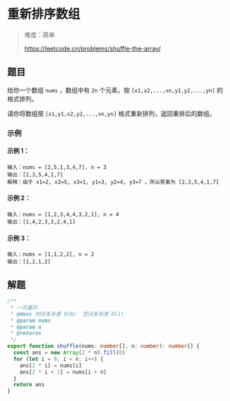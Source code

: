 # 重新排序数组

> 难度：简单
>
> https://leetcode.cn/problems/shuffle-the-array/

## 题目

给你一个数组 `nums` ，数组中有 `2n` 个元素，按 `[x1,x2,...,xn,y1,y2,...,yn]` 的格式排列。

请你将数组按 `[x1,y1,x2,y2,...,xn,yn]` 格式重新排列，返回重排后的数组。

### 示例

#### 示例 1：

```
输入：nums = [2,5,1,3,4,7], n = 3
输出：[2,3,5,4,1,7] 
解释：由于 x1=2, x2=5, x3=1, y1=3, y2=4, y3=7 ，所以答案为 [2,3,5,4,1,7]
```

#### 示例 2：

```
输入：nums = [1,2,3,4,4,3,2,1], n = 4
输出：[1,4,2,3,3,2,4,1]
```

#### 示例 3：

```
输入：nums = [1,1,2,2], n = 2
输出：[1,2,1,2]
```

## 解题

```ts 
/**
 * 一次遍历
 * @desc 时间复杂度 O(N)  空间复杂度 O(1)
 * @param nums
 * @param n
 * @returns
 */
export function shuffle(nums: number[], n: number): number[] {
  const ans = new Array(2 * n).fill(0)
  for (let i = 0; i < n; i++) {
    ans[2 * i] = nums[i]
    ans[2 * i + 1] = nums[i + n]
  }
  return ans
}
```